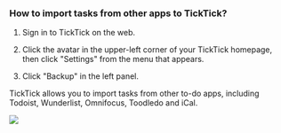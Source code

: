 ### How to import tasks from other apps to TickTick?

1. Sign in to TickTick on the web.

2. Click the avatar in the upper-left corner of your TickTick homepage, then click "Settings" from the menu that appears.

3. Click "Backup" in the left panel.

TickTick allows you to import tasks from other to-do apps, including Todoist, Wunderlist, Omnifocus, Toodledo and iCal.

![](../../../images/ticktick-web-version/backup-files/Screen%20Shot%202018-05-25%20at%202.43.54%20PM.png)

